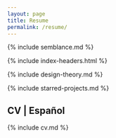 ```yaml
---
layout: page
title: Resume
permalink: /resume/
---
```


{% include semblance.md %}

{% include index-headers.html %}

{% include design-theory.md %}

{% include starred-projects.md %}

## CV | Español

{% include cv.md %}
